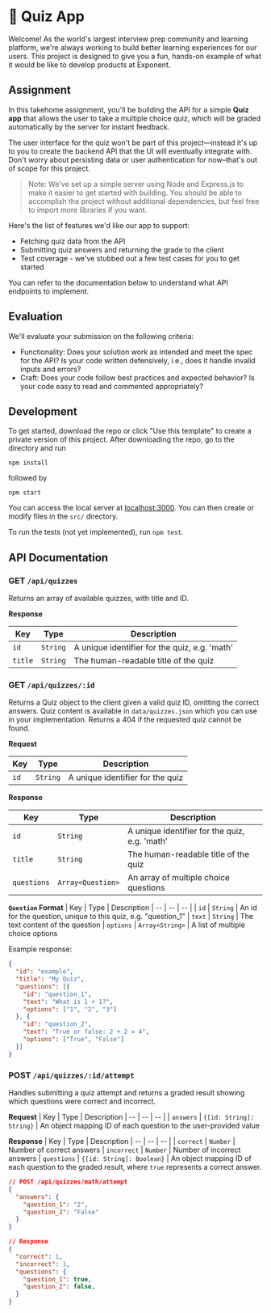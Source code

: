 # 📝 Quiz App

Welcome! As the world's largest interview prep community and learning platform, we're always working to build better learning experiences for our users. This project is designed to give you a fun, hands-on example of what it would be like to develop products at Exponent.

## Assignment

In this takehome assignment, you'll be building the API for a simple **Quiz app** that allows the user to take a multiple choice quiz, which will be graded automatically by the server for instant feedback.

The user interface for the quiz won't be part of this project—instead it's up to you to create the backend API that the UI will eventually integrate with. Don't worry about persisting data or user authentication for now–that's out of scope for this project.

> Note: We've set up a simple server using Node and Express.js to make it easier to get started with building. You should be able to accomplish the project without additional dependencies, but feel free to import more libraries if you want.

Here's the list of features we'd like our app to support:
* Fetching quiz data from the API 
* Submitting quiz answers and returning the grade to the client
* Test coverage - we've stubbed out a few test cases for you to get started

You can refer to the documentation below to understand what API endpoints to implement.

## Evaluation
We'll evaluate your submission on the following criteria:
* Functionality: Does your solution work as intended and meet the spec for the API? Is your code written defensively, i.e., does it handle invalid inputs and errors?
* Craft: Does your code follow best practices and expected behavior? Is your code easy to read and commented appropriately?

## Development

To get started, download the repo or click "Use this template" to create a private version of this project. 
After downloading the repo, go to the directory and run 
```
npm install
```
followed by 
```
npm start
```
You can access the local server at [localhost:3000](http://localhost:3000). You can then create or modify files in the `src/` directory.

To run the tests (not yet implemented), run `npm test`.

## API Documentation

### **GET `/api/quizzes`**

Returns an array of available quizzes, with title and ID.

**Response**

| Key | Type | Description
| -- | -- | -- |
| `id` | `String` | A unique identifier for the quiz, e.g. 'math'
| `title` | `String` | The human-readable title of the quiz

### **GET `/api/quizzes/:id`**
Returns a Quiz object to the client given a valid quiz ID, omitting the correct answers. Quiz content is available in `data/quizzes.json` which you can use in your implementation. Returns a 404 if the requested quiz cannot be found.

**Request**

| Key | Type | Description
| -- | -- | -- |
| `id` | `String` | A unique identifier for the quiz


**Response**

| Key | Type | Description
| -- | -- | -- |
| `id` | `String` | A unique identifier for the quiz, e.g. 'math'
| `title` | `String` | The human-readable title of the quiz
| `questions` | `Array<Question>` | An array of multiple choice questions


**`Question` Format**
| Key | Type | Description
| -- | -- | -- |
| `id` | `String` | An id for the question, unique to this quiz, e.g. "question_1"
| `text` | `String` | The text content of the question
| `options` | `Array<String>` | A list of multiple choice options

Example response:
```json
{
  "id": "example",
  "title": "My Quiz",
  "questions": [{
    "id": "question_1",
    "text": "What is 1 + 1?",
    "options": ["1", "2", "3"]
  }, {
    "id": "question_2",
    "text": "True or false: 2 + 2 = 4",
    "options": ["True", "False"]
  }]
}
```

### **POST `/api/quizzes/:id/attempt`**

Handles submitting a quiz attempt and returns a graded result showing which questions were correct and incorrect.

**Request**
| Key | Type | Description
| -- | -- | -- |
| `answers` | `{[id: String]: String}` | An object mapping ID of each question to the user-provided value

**Response**
| Key | Type | Description
| -- | -- | -- |
| `correct` | `Number` | Number of correct answers
| `incorrect` | `Number` | Number of incorrect answers
| `questions` | `{[id: String]: Boolean}` | An object mapping ID of each question to the graded result, where `true` represents a correct answer.

```json
// POST /api/quizzes/math/attempt
{
  "answers": {
    "question_1": "2",
    "question_2": "False"
  }
}

// Response
{
  "correct": 1,
  "incorrect": 1,
  "questions": {
    "question_1": true,
    "question_2": false,
  }
}
```
